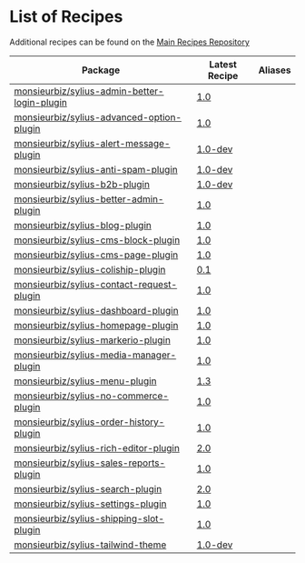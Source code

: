 # List of Recipes

Additional recipes can be found on the [Main Recipes Repository](https://github.com/symfony/recipes/blob/flex/main/RECIPES.md)

| Package | Latest Recipe | Aliases |
| --- | --- | --- |
| [monsieurbiz/sylius-admin-better-login-plugin](https://packagist.org/packages/monsieurbiz/sylius-admin-better-login-plugin) | [1.0](monsieurbiz/sylius-admin-better-login-plugin/1.0) |  |
| [monsieurbiz/sylius-advanced-option-plugin](https://packagist.org/packages/monsieurbiz/sylius-advanced-option-plugin) | [1.0](monsieurbiz/sylius-advanced-option-plugin/1.0) |  |
| [monsieurbiz/sylius-alert-message-plugin](https://packagist.org/packages/monsieurbiz/sylius-alert-message-plugin) | [1.0-dev](monsieurbiz/sylius-alert-message-plugin/1.0-dev) |  |
| [monsieurbiz/sylius-anti-spam-plugin](https://packagist.org/packages/monsieurbiz/sylius-anti-spam-plugin) | [1.0-dev](monsieurbiz/sylius-anti-spam-plugin/1.0-dev) |  |
| [monsieurbiz/sylius-b2b-plugin](https://packagist.org/packages/monsieurbiz/sylius-b2b-plugin) | [1.0-dev](monsieurbiz/sylius-b2b-plugin/1.0-dev) |  |
| [monsieurbiz/sylius-better-admin-plugin](https://packagist.org/packages/monsieurbiz/sylius-better-admin-plugin) | [1.0](monsieurbiz/sylius-better-admin-plugin/1.0) |  |
| [monsieurbiz/sylius-blog-plugin](https://packagist.org/packages/monsieurbiz/sylius-blog-plugin) | [1.0](monsieurbiz/sylius-blog-plugin/1.0) |  |
| [monsieurbiz/sylius-cms-block-plugin](https://packagist.org/packages/monsieurbiz/sylius-cms-block-plugin) | [1.0](monsieurbiz/sylius-cms-block-plugin/1.0) |  |
| [monsieurbiz/sylius-cms-page-plugin](https://packagist.org/packages/monsieurbiz/sylius-cms-page-plugin) | [1.0](monsieurbiz/sylius-cms-page-plugin/1.0) |  |
| [monsieurbiz/sylius-coliship-plugin](https://packagist.org/packages/monsieurbiz/sylius-coliship-plugin) | [0.1](monsieurbiz/sylius-coliship-plugin/0.1) |  |
| [monsieurbiz/sylius-contact-request-plugin](https://packagist.org/packages/monsieurbiz/sylius-contact-request-plugin) | [1.0](monsieurbiz/sylius-contact-request-plugin/1.0) |  |
| [monsieurbiz/sylius-dashboard-plugin](https://packagist.org/packages/monsieurbiz/sylius-dashboard-plugin) | [1.0](monsieurbiz/sylius-dashboard-plugin/1.0) |  |
| [monsieurbiz/sylius-homepage-plugin](https://packagist.org/packages/monsieurbiz/sylius-homepage-plugin) | [1.0](monsieurbiz/sylius-homepage-plugin/1.0) |  |
| [monsieurbiz/sylius-markerio-plugin](https://packagist.org/packages/monsieurbiz/sylius-markerio-plugin) | [1.0](monsieurbiz/sylius-markerio-plugin/1.0) |  |
| [monsieurbiz/sylius-media-manager-plugin](https://packagist.org/packages/monsieurbiz/sylius-media-manager-plugin) | [1.0](monsieurbiz/sylius-media-manager-plugin/1.0) |  |
| [monsieurbiz/sylius-menu-plugin](https://packagist.org/packages/monsieurbiz/sylius-menu-plugin) | [1.3](monsieurbiz/sylius-menu-plugin/1.3) |  |
| [monsieurbiz/sylius-no-commerce-plugin](https://packagist.org/packages/monsieurbiz/sylius-no-commerce-plugin) | [1.0](monsieurbiz/sylius-no-commerce-plugin/1.0) |  |
| [monsieurbiz/sylius-order-history-plugin](https://packagist.org/packages/monsieurbiz/sylius-order-history-plugin) | [1.0](monsieurbiz/sylius-order-history-plugin/1.0) |  |
| [monsieurbiz/sylius-rich-editor-plugin](https://packagist.org/packages/monsieurbiz/sylius-rich-editor-plugin) | [2.0](monsieurbiz/sylius-rich-editor-plugin/2.0) |  |
| [monsieurbiz/sylius-sales-reports-plugin](https://packagist.org/packages/monsieurbiz/sylius-sales-reports-plugin) | [1.0](monsieurbiz/sylius-sales-reports-plugin/1.0) |  |
| [monsieurbiz/sylius-search-plugin](https://packagist.org/packages/monsieurbiz/sylius-search-plugin) | [2.0](monsieurbiz/sylius-search-plugin/2.0) |  |
| [monsieurbiz/sylius-settings-plugin](https://packagist.org/packages/monsieurbiz/sylius-settings-plugin) | [1.0](monsieurbiz/sylius-settings-plugin/1.0) |  |
| [monsieurbiz/sylius-shipping-slot-plugin](https://packagist.org/packages/monsieurbiz/sylius-shipping-slot-plugin) | [1.0](monsieurbiz/sylius-shipping-slot-plugin/1.0) |  |
| [monsieurbiz/sylius-tailwind-theme](https://packagist.org/packages/monsieurbiz/sylius-tailwind-theme) | [1.0-dev](monsieurbiz/sylius-tailwind-theme/1.0-dev) |  |